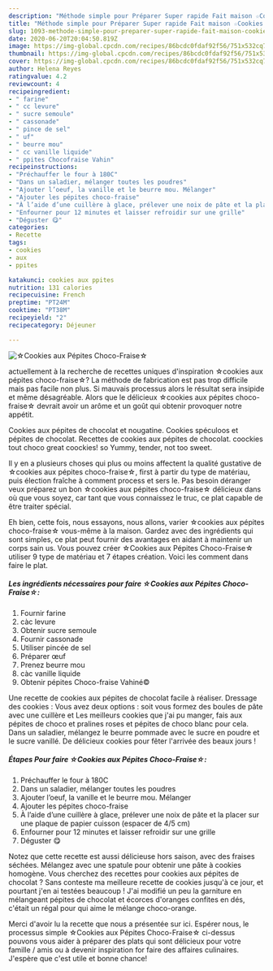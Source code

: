 ```yaml
---
description: "Méthode simple pour Préparer Super rapide Fait maison ☆Cookies aux Pépites Choco-Fraise☆"
title: "Méthode simple pour Préparer Super rapide Fait maison ☆Cookies aux Pépites Choco-Fraise☆"
slug: 1093-methode-simple-pour-preparer-super-rapide-fait-maison-cookies-aux-pepites-choco-fraise
date: 2020-06-20T20:04:50.819Z
image: https://img-global.cpcdn.com/recipes/86bcdc0fdaf92f56/751x532cq70/☆cookies-aux-pepites-choco-fraise☆-photo-principale-de-la-recette.jpg
thumbnail: https://img-global.cpcdn.com/recipes/86bcdc0fdaf92f56/751x532cq70/☆cookies-aux-pepites-choco-fraise☆-photo-principale-de-la-recette.jpg
cover: https://img-global.cpcdn.com/recipes/86bcdc0fdaf92f56/751x532cq70/☆cookies-aux-pepites-choco-fraise☆-photo-principale-de-la-recette.jpg
author: Helena Reyes
ratingvalue: 4.2
reviewcount: 4
recipeingredient:
- " farine"
- " cc levure"
- " sucre semoule"
- " cassonade"
- " pince de sel"
- " uf"
- " beurre mou"
- " cc vanille liquide"
- " ppites Chocofraise Vahin"
recipeinstructions:
- "Préchauffer le four à 180C"
- "Dans un saladier, mélanger toutes les poudres"
- "Ajouter l’oeuf, la vanille et le beurre mou. Mélanger"
- "Ajouter les pépites choco-fraise"
- "À l’aide d’une cuillère à glace, prélever une noix de pâte et la placer sur une plaque de papier cuisson (espacer de 4/5 cm)"
- "Enfourner pour 12 minutes et laisser refroidir sur une grille"
- "Déguster 😋"
categories:
- Recette
tags:
- cookies
- aux
- ppites

katakunci: cookies aux ppites 
nutrition: 131 calories
recipecuisine: French
preptime: "PT24M"
cooktime: "PT38M"
recipeyield: "2"
recipecategory: Déjeuner

---
```



![☆Cookies aux Pépites Choco-Fraise☆](https://img-global.cpcdn.com/recipes/86bcdc0fdaf92f56/751x532cq70/☆cookies-aux-pepites-choco-fraise☆-photo-principale-de-la-recette.jpg)

actuellement à la recherche de recettes uniques d'inspiration ☆cookies aux pépites choco-fraise☆? La méthode de fabrication est pas trop difficile mais pas facile non plus. Si mauvais processus alors le résultat sera insipide et même désagréable. Alors que le délicieux ☆cookies aux pépites choco-fraise☆ devrait avoir un arôme et un goût qui obtenir provoquer notre appétit.

Cookies aux pépites de chocolat et nougatine. Cookies spéculoos et pépites de chocolat. Recettes de cookies aux pépites de chocolat. coockies tout choco great coockies! so Yummy, tender, not too sweet.

Il y en a plusieurs choses qui plus ou moins affectent la qualité gustative de ☆cookies aux pépites choco-fraise☆, first à partir du type de matériau, puis élection fraîche à comment process et sers le. Pas besoin déranger veux préparez un bon ☆cookies aux pépites choco-fraise☆ délicieux dans où que vous soyez, car tant que vous connaissez le truc, ce plat capable de être traiter spécial.


Eh bien, cette fois, nous essayons, nous allons, varier ☆cookies aux pépites choco-fraise☆ vous-même à la maison. Gardez avec des ingrédients qui sont simples, ce plat peut fournir des avantages en aidant à maintenir un corps sain us. Vous pouvez créer ☆Cookies aux Pépites Choco-Fraise☆ utiliser 9 type de matériau et 7 étapes création. Voici les comment dans faire le plat.

<!--inarticleads1-->

##### Les ingrédients nécessaires pour faire ☆Cookies aux Pépites Choco-Fraise☆:

1. Fournir  farine
1.   càc levure
1. Obtenir  sucre semoule
1. Fournir  cassonade
1. Utiliser  pincée de sel
1. Préparer  œuf
1. Prenez  beurre mou
1.   càc vanille liquide
1. Obtenir  pépites Choco-fraise Vahiné©


Une recette de cookies aux pépites de chocolat facile à réaliser. Dressage des cookies : Vous avez deux options : soit vous formez des boules de pâte avec une cuillère et Les meilleurs cookies que j&#39;ai pu manger, fais aux pépites de choco et pralines roses et pépites de choco blanc pour cela. Dans un saladier, mélangez le beurre pommade avec le sucre en poudre et le sucre vanillé. De délicieux cookies pour fêter l&#39;arrivée des beaux jours ! 

<!--inarticleads2-->

##### Étapes Pour faire ☆Cookies aux Pépites Choco-Fraise☆:

1. Préchauffer le four à 180C
1. Dans un saladier, mélanger toutes les poudres
1. Ajouter l’oeuf, la vanille et le beurre mou. Mélanger
1. Ajouter les pépites choco-fraise
1. À l’aide d’une cuillère à glace, prélever une noix de pâte et la placer sur une plaque de papier cuisson (espacer de 4/5 cm)
1. Enfourner pour 12 minutes et laisser refroidir sur une grille
1. Déguster 😋


Notez que cette recette est aussi délicieuse hors saison, avec des fraises séchées. Mélangez avec une spatule pour obtenir une pâte à cookies homogène. Vous cherchez des recettes pour cookies aux pépites de chocolat ? Sans conteste ma meilleure recette de cookies jusqu&#39;à ce jour, et pourtant j&#39;en ai testées beaucoup ! J&#39;ai modifié un peu la garniture en mélangeant pépites de chocolat et écorces d&#39;oranges confites en dés, c&#39;était un régal pour qui aime le mélange choco-orange. 


Merci d'avoir lu la recette que nous a présentée sur ici. Espérer nous, le processus simple ☆Cookies aux Pépites Choco-Fraise☆ ci-dessus pouvons vous aider à préparer des plats qui sont délicieux pour votre famille / amis ou à devenir inspiration for faire des affaires culinaires. J'espère que c'est utile et bonne chance!
